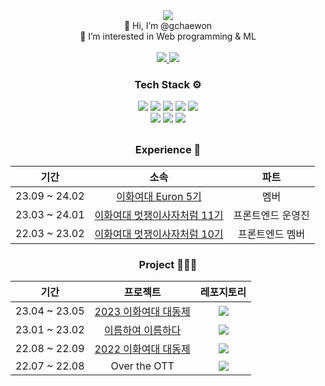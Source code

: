  <!-- 헤더 -->
<div align="center">
   <img src="https://capsule-render.vercel.app/api?type=waving&color=0:2D639D,100:BECCDA&height=170&section=header&text=gchaewon's%20GitHub%20&animation=fadeIn&fontSize=50&fontAlignY=28&desc=welcome!&descAlignY=48&&descSize=20&fontColor=ffff"/>
</div>
<div align="center">
  <section style="font-size=30%">
    👋 Hi, I’m @gchaewon <br/>
    👀 I’m interested in Web programming & ML <br/>
  </section><br/>
     <a href="https://velog.io/@gchaewon">
        <img src="https://img.shields.io/badge/Velog-20C997?style=flat&logo=Velog&logoColor=white"/>
      </a>
      <a href="mailto:ichaewon878@gmail.com">
        <img src="https://img.shields.io/badge/Gmail-EA4335?style=flat&logo=Gmail&logoColor=white"/>
      </a>
  
  </section>
  <section>
    <h3> Tech Stack ⚙ </h3>
    <img src="https://img.shields.io/badge/HTML5-E34F26?style=flat&logo=HTML5&logoColor=white"/>
    <img src="https://img.shields.io/badge/CSS3-1572B6?style=flat&logo=CSS3&logoColor=white"/>
    <img src="https://img.shields.io/badge/ES6-F7DF1E?style=flat&logo=JavaScript&logoColor=white"/>
    <img src="https://img.shields.io/badge/React-61DAFB?style=flat&logo=React&logoColor=white"/>
    <img src="https://img.shields.io/badge/Redux-764ABC?style=flat&logo=Redux&logoColor=white"/><br/>
    <img src="https://img.shields.io/badge/-C++-000000?logo=c%2B%2B&style=flat"/>
    <img src="https://img.shields.io/badge/Python-3776AB?style=flat&logo=Python&logoColor=white"/>
    <img src="https://img.shields.io/badge/scikit_learn-F7931E?style=flat&logo=scikitlearn&logoColor=white"/>
    
  <br/>
  </section>
<!--   <section>
    <h3> Studying 📖 </h3>
     <img src="https://img.shields.io/badge/TypeScript-3178C6?style=flat&logo=TypeScript&logoColor=white"/>
      <img src="https://img.shields.io/badge/Next.js-000000?style=flat&logo=Next.js&logoColor=white"/> 
      <img src="https://img.shields.io/badge/Node.js-339933?style=flat&logo=Node.js&logoColor=white"/>
  </section>
 -->

##
  <section> 
  <h3>Experience 🤝</h3>   
    
  |기간|소속|파트|
  |:------:|:---:|:---:|
  |23.09 ~ 24.02|<a href="https://github.com/Ewha-Euron">이화여대 Euron 5기</a>|멤버|
  |23.03 ~ 24.01|<a href="https://github.com/EWHA-LIKELION">이화여대 멋쟁이사자처럼 11기</a>|프론트엔드 운영진|
  |22.03 ~ 23.02|<a href="https://github.com/EWHA-LIKELION">이화여대 멋쟁이사자처럼 10기</a>|프론트엔드 멤버|
  
  </section> 
  
  <section>
    <h3>Project 👩🏻‍💻</h3>   
    
  |기간|프로젝트|레포지토리|
  |------|:---:|:---:|
  |23.04 ~ 23.05|<a href="https://2023-ewha-festival.vercel.app/">2023 이화여대 대동제</a>|<a href="https://github.com/EWHA-LIKELION/11th-Ewha-Festival-Front"><img src="https://img.shields.io/badge/GitHub-222222?style=flat&logo=GitHub&logoColor=white"/></a>|
  |23.01 ~ 23.02|<a href="https://naming.swygbro.com/">이름하여 이름하다</a>|<a href="https://github.com/NAME-ING/Naming-Front"><img src="https://img.shields.io/badge/GitHub-222222?style=flat&logo=GitHub&logoColor=white"/></a>|
  |22.08 ~ 22.09|<a href="https://rewha.swygbro.com/">2022 이화여대 대동제</a>|<a href="https://github.com/EWHA-LIKELION/10th-Ewha-Festival-Front"><img src="https://img.shields.io/badge/GitHub-222222?style=flat&logo=GitHub&logoColor=white"/></a>|
  |22.07 ~ 22.08|Over the OTT|<a href="https://github.com/Over-the-OTT/Over-the-OTT-front"><img src="https://img.shields.io/badge/GitHub-222222?style=flat&logo=GitHub&logoColor=white"/></a>|
  </section><br/>
</div>
      
<!--
<h3>Github :eyes: </h3>
[![gchaewon's GitHub stats](https://github-readme-stats.vercel.app/api?username=gchaewon&theme=nord&hide_border=true&count_private=true)](https://github.com/gchaewon/github-readme-stats)
</div>
  <section>
    <h4>Contact 📞</h4>
    <a href="https://velog.io/@gchaewon">
      <img src="https://img.shields.io/badge/Velog-20C997?style=flat&logo=Velog&logoColor=white"/>
    </a>
    <a href="mailto:ichaewon878@gmail.com">
      <img src="https://img.shields.io/badge/Gmail-EA4335?style=flat&logo=Gmail&logoColor=white"/>
    </a>
    <br/><br/>
  </section>
-->
 
